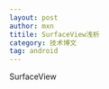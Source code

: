```yaml
---
layout: post
author: mxn
titile: SurfaceView浅析
category: 技术博文
tag: android
---
```


SurfaceView





